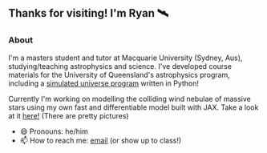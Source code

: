 ## Thanks for visiting! I'm Ryan 🛰
### About
I'm a masters student and tutor at Macquarie University (Sydney, Aus), studying/teaching astrophysics and science. 
I've developed course materials for the University of Queensland's astrophysics program, including a [simulated universe program](https://ryanwhite1.github.io/Simulated-Universe/) written in Python! 

Currently I'm working on modelling the colliding wind nebulae of massive stars using my own fast and differentiable model built with JAX. Take a look at it [here!](https://github.com/ryanwhite1/xenomorph) (There are pretty pictures)
- 😄 Pronouns: he/him
- 📫 How to reach me: [email](mailto:ryan.white.astro@gmail.com) (or show up to class!)
<!--
**ryanwhite1/ryanwhite1** is a ✨ _special_ ✨ repository because its `README.md` (this file) appears on your GitHub profile.

Here are some ideas to get you started:

- 🔭 I’m currently working on ...
- 🌱 I’m currently learning ...
- 👯 I’m looking to collaborate on ...
- 🤔 I’m looking for help with ...
- 💬 Ask me about ...
- 📫 How to reach me: ...
- 😄 Pronouns: ...
- ⚡ Fun fact: ...
-->

